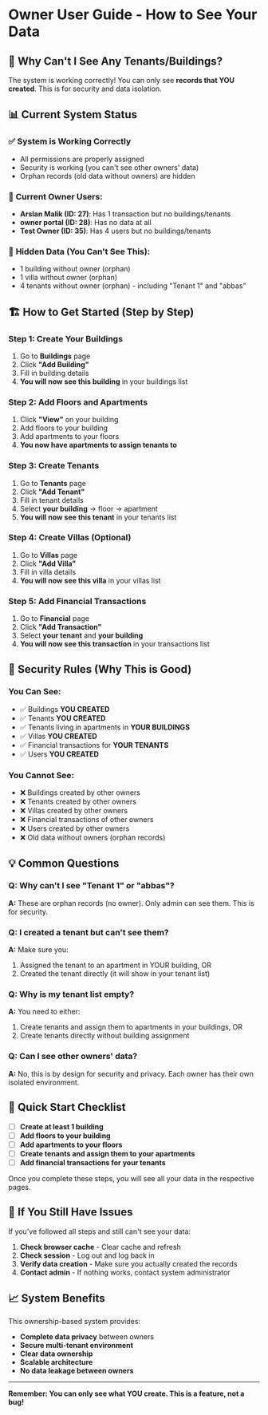 # Owner User Guide - How to See Your Data

## 🎯 **Why Can't I See Any Tenants/Buildings?**

The system is working correctly! You can only see **records that YOU created**. This is for security and data isolation.

## 📊 **Current System Status**

### ✅ **System is Working Correctly**
- All permissions are properly assigned
- Security is working (you can't see other owners' data)
- Orphan records (old data without owners) are hidden

### 👤 **Current Owner Users:**
- **Arslan Malik (ID: 27)**: Has 1 transaction but no buildings/tenants
- **owner portal (ID: 28)**: Has no data at all  
- **Test Owner (ID: 35)**: Has 4 users but no buildings/tenants

### 👻 **Hidden Data (You Can't See This):**
- 1 building without owner (orphan)
- 1 villa without owner (orphan)
- 4 tenants without owner (orphan) - including "Tenant 1" and "abbas"

## 🏗️ **How to Get Started (Step by Step)**

### **Step 1: Create Your Buildings**
1. Go to **Buildings** page
2. Click **"Add Building"**
3. Fill in building details
4. **You will now see this building** in your buildings list

### **Step 2: Add Floors and Apartments**
1. Click **"View"** on your building
2. Add floors to your building
3. Add apartments to your floors
4. **You now have apartments to assign tenants to**

### **Step 3: Create Tenants**
1. Go to **Tenants** page
2. Click **"Add Tenant"**
3. Fill in tenant details
4. Select **your building** → floor → apartment
5. **You will now see this tenant** in your tenants list

### **Step 4: Create Villas (Optional)**
1. Go to **Villas** page
2. Click **"Add Villa"**
3. Fill in villa details
4. **You will now see this villa** in your villas list

### **Step 5: Add Financial Transactions**
1. Go to **Financial** page
2. Click **"Add Transaction"**
3. Select **your tenant** and **your building**
4. **You will now see this transaction** in your transactions list

## 🔐 **Security Rules (Why This is Good)**

### **You Can See:**
- ✅ Buildings **YOU CREATED**
- ✅ Tenants **YOU CREATED**
- ✅ Tenants living in apartments in **YOUR BUILDINGS**
- ✅ Villas **YOU CREATED**
- ✅ Financial transactions for **YOUR TENANTS**
- ✅ Users **YOU CREATED**

### **You Cannot See:**
- ❌ Buildings created by other owners
- ❌ Tenants created by other owners
- ❌ Villas created by other owners
- ❌ Financial transactions of other owners
- ❌ Users created by other owners
- ❌ Old data without owners (orphan records)

## 💡 **Common Questions**

### **Q: Why can't I see "Tenant 1" or "abbas"?**
**A:** These are orphan records (no owner). Only admin can see them. This is for security.

### **Q: I created a tenant but can't see them?**
**A:** Make sure you:
1. Assigned the tenant to an apartment in YOUR building, OR
2. Created the tenant directly (it will show in your tenant list)

### **Q: Why is my tenant list empty?**
**A:** You need to either:
1. Create tenants and assign them to apartments in your buildings, OR
2. Create tenants directly without building assignment

### **Q: Can I see other owners' data?**
**A:** No, this is by design for security and privacy. Each owner has their own isolated environment.

## 🚀 **Quick Start Checklist**

- [ ] **Create at least 1 building**
- [ ] **Add floors to your building**
- [ ] **Add apartments to your floors**
- [ ] **Create tenants and assign them to your apartments**
- [ ] **Add financial transactions for your tenants**

Once you complete these steps, you will see all your data in the respective pages.

## 🔧 **If You Still Have Issues**

If you've followed all steps and still can't see your data:

1. **Check browser cache** - Clear cache and refresh
2. **Check session** - Log out and log back in
3. **Verify data creation** - Make sure you actually created the records
4. **Contact admin** - If nothing works, contact system administrator

## 📈 **System Benefits**

This ownership-based system provides:
- **Complete data privacy** between owners
- **Secure multi-tenant environment**
- **Clear data ownership**
- **Scalable architecture**
- **No data leakage between owners**

---

**Remember: You can only see what YOU create. This is a feature, not a bug!**
